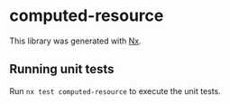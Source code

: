 # computed-resource

This library was generated with [Nx](https://nx.dev).

## Running unit tests

Run `nx test computed-resource` to execute the unit tests.
